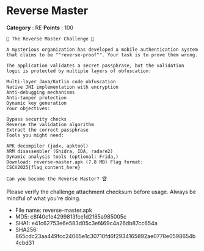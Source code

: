 # Reverse Master

**Category** : RE
**Points** : 100

```
🔐 The Reverse Master Challenge 🔐

A mysterious organization has developed a mobile authentication system that claims to be ""reverse-proof"". Your task is to prove them wrong.

The application validates a secret passphrase, but the validation logic is protected by multiple layers of obfuscation:

Multi-layer Java/Kotlin code obfuscation
Native JNI implementation with encryption
Anti-debugging mechanisms
Anti-tamper protection
Dynamic key generation
Your objectives:

Bypass security checks
Reverse the validation algorithm
Extract the correct passphrase
Tools you might need:

APK decompiler (jadx, apktool)
ARM disassembler (Ghidra, IDA, radare2)
Dynamic analysis tools (optional: Frida,)
Download: reverse-master.apk (7.8 MB) Flag format: CSCV2025{flag_content_here}

Can you become the Reverse Master? 🏆
```

Please verify the challenge attachment checksum before usage. Always be mindful of what you're doing.

- File name: reverse-master.apk
- MD5: c8f40c1e4299813fce1d2185a985005c
- SHA1: e41c62753e6e583d05c3ef469c4a26db87cc654a
- SHA256: 865cdc23aa449fcc24065e1c30710fd6f2934165892ae0778e0598654b4cbd31